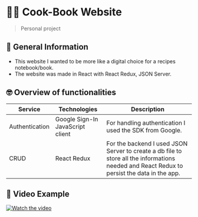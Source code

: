# 🧑‍🍳 Cook-Book Website
> Personal project

## 📘 General Information
- This website I wanted to be more like a digital choice for a recipes notebook/book.
- The website was made in React with React Redux, JSON Server.



## 🤓 Overview of functionalities 
| Service                             | Technologies                        | Description             |
| ----------------------------------- | ----------------------------------- | ----------------------- |
| Authentication                      | Google Sign-In JavaScript client    | For handling authentication I used the SDK from Google.   |
| CRUD                                | React Redux                         | For the backend I used JSON Server to create a db file to store all the informations needed and React Redux to persist the data in the app.|



## 👀 Video Example
[![Watch the video](https://i.imgur.com/IYaEjx5.png)](https://youtu.be/sKUinpLNpHY)





